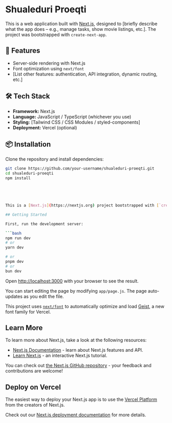 # Shualeduri Proeqti

This is a web application built with [Next.js](https://nextjs.org), designed to [briefly describe what the app does – e.g., manage tasks, show movie listings, etc.]. The project was bootstrapped with `create-next-app`.

## 🚀 Features

- Server-side rendering with Next.js
- Font optimization using `next/font`
- [List other features: authentication, API integration, dynamic routing, etc.]

## 🛠 Tech Stack

- **Framework:** Next.js
- **Language:** JavaScript / TypeScript (whichever you use)
- **Styling:** [Tailwind CSS / CSS Modules / styled-components]
- **Deployment:** Vercel (optional)

## 📦 Installation

Clone the repository and install dependencies:

```bash
git clone https://github.com/your-username/shualeduri-proeqti.git
cd shualeduri-proeqti
npm install





This is a [Next.js](https://nextjs.org) project bootstrapped with [`create-next-app`](https://nextjs.org/docs/app/api-reference/cli/create-next-app).

## Getting Started

First, run the development server:

```bash
npm run dev
# or
yarn dev

# or
pnpm dev
# or
bun dev
```

Open [http://localhost:3000](http://localhost:3000) with your browser to see the result.

You can start editing the page by modifying `app/page.js`. The page auto-updates as you edit the file.

This project uses [`next/font`](https://nextjs.org/docs/app/building-your-application/optimizing/fonts) to automatically optimize and load [Geist](https://vercel.com/font), a new font family for Vercel.

## Learn More

To learn more about Next.js, take a look at the following resources:

- [Next.js Documentation](https://nextjs.org/docs) - learn about Next.js features and API.
- [Learn Next.js](https://nextjs.org/learn) - an interactive Next.js tutorial.

You can check out [the Next.js GitHub repository](https://github.com/vercel/next.js) - your feedback and contributions are welcome!

## Deploy on Vercel

The easiest way to deploy your Next.js app is to use the [Vercel Platform](https://vercel.com/new?utm_medium=default-template&filter=next.js&utm_source=create-next-app&utm_campaign=create-next-app-readme) from the creators of Next.js.

Check out our [Next.js deployment documentation](https://nextjs.org/docs/app/building-your-application/deploying) for more details.

